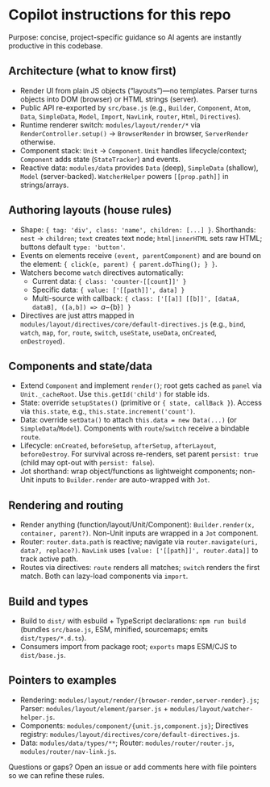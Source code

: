# Copilot instructions for this repo

Purpose: concise, project-specific guidance so AI agents are instantly productive in this codebase.

## Architecture (what to know first)
- Render UI from plain JS objects (“layouts”)—no templates. Parser turns objects into DOM (browser) or HTML strings (server).
- Public API re-exported by `src/base.js` (e.g., `Builder`, `Component`, `Atom`, `Data`, `SimpleData`, `Model`, `Import`, `NavLink`, `router`, `Html`, `Directives`).
- Runtime renderer switch: `modules/layout/render/*` via `RenderController.setup()` → `BrowserRender` in browser, `ServerRender` otherwise.
- Component stack: `Unit` → `Component`. `Unit` handles lifecycle/context; `Component` adds state (`StateTracker`) and events.
- Reactive data: `modules/data` provides `Data` (deep), `SimpleData` (shallow), `Model` (server-backed). `WatcherHelper` powers `[[prop.path]]` in strings/arrays.

## Authoring layouts (house rules)
- Shape: `{ tag: 'div', class: 'name', children: [...] }`. Shorthands: `nest` → `children`; `text` creates text node; `html|innerHTML` sets raw HTML; buttons default `type: 'button'`.
- Events on elements receive `(event, parentComponent)` and are bound on the element: `{ click(e, parent) { parent.doThing(); } }`.
- Watchers become `watch` directives automatically:
  - Current data: `{ class: 'counter-[[count]]' }`
  - Specific data: `{ value: ['[[path]]', data] }`
  - Multi-source with callback: `{ class: ['[[a]] [[b]]', [dataA, dataB], ([a,b]) => `${a}-${b}`] }`
- Directives are just attrs mapped in `modules/layout/directives/core/default-directives.js` (e.g., `bind`, `watch`, `map`, `for`, `route`, `switch`, `useState`, `useData`, `onCreated`, `onDestroyed`).

## Components and state/data
- Extend `Component` and implement `render()`; root gets cached as `panel` via `Unit._cacheRoot`. Use `this.getId('child')` for stable ids.
- State: override `setupStates()` (primitive or `{ state, callBack }`). Access via `this.state`, e.g., `this.state.increment('count')`.
- Data: override `setData()` to attach `this.data = new Data(...)` (or `SimpleData`/`Model`). Components with `route`/`switch` receive a bindable `route`.
- Lifecycle: `onCreated`, `beforeSetup`, `afterSetup`, `afterLayout`, `beforeDestroy`. For survival across re-renders, set parent `persist: true` (child may opt-out with `persist: false`).
 - Jot shorthand: wrap object/functions as lightweight components; non-Unit inputs to `Builder.render` are auto-wrapped with `Jot`.

## Rendering and routing
- Render anything (function/layout/Unit/Component): `Builder.render(x, container, parent?)`. Non-Unit inputs are wrapped in a `Jot` component.
- Router: `router.data.path` is reactive; navigate via `router.navigate(uri, data?, replace?)`. `NavLink` uses `[value: ['[[path]]', router.data]]` to track active path.
 - Routes via directives: `route` renders all matches; `switch` renders the first match. Both can lazy-load components via `import`.

## Build and types
- Build to `dist/` with esbuild + TypeScript declarations: `npm run build` (bundles `src/base.js`, ESM, minified, sourcemaps; emits `dist/types/*.d.ts`).
- Consumers import from package root; `exports` maps ESM/CJS to `dist/base.js`.

## Pointers to examples
- Rendering: `modules/layout/render/{browser-render,server-render}.js`; Parser: `modules/layout/element/parser.js` + `modules/layout/watcher-helper.js`.
- Components: `modules/component/{unit.js,component.js}`; Directives registry: `modules/layout/directives/core/default-directives.js`.
- Data: `modules/data/types/**`; Router: `modules/router/router.js`, `modules/router/nav-link.js`.

Questions or gaps? Open an issue or add comments here with file pointers so we can refine these rules.